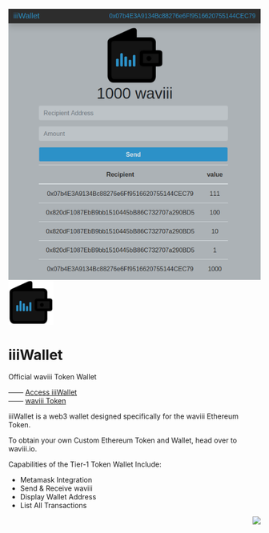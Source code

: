 <a href="https://etherscan.io/token/0xBA00868912Af1a409F11E9c2B5d3a9376Cb3C2E2" target="_blank"><img align="right" src="src/iiiWalletv1.png"></a>

![iiiWallet_logo](src/iiiWallet_small.png) 
# iiiWallet 

Official waviii Token Wallet

─── [Access iiiWallet](https://etherscan.io/token/0xBA00868912Af1a409F11E9c2B5d3a9376Cb3C2E2)<br />
─── [waviii Token](https://github.com/luc1dLife/waviii)

iiiWallet is a web3 wallet designed specifically for the waviii Ethereum Token.

To obtain your own Custom Ethereum Token and Wallet, head over to waviii.io. 

Capabilities of the Tier-1 Token Wallet Include:
* Metamask Integration
* Send & Receive waviii
* Display Wallet Address
* List All Transactions

<a href=""><img align="right" src="https://img.shields.io/badge/iiiWallet-Tier--1-%232c91c8"></a>
